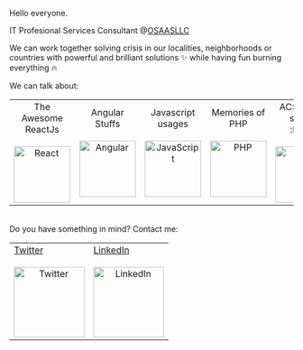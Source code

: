 Hello everyone.

IT Profesional Services Consultant @<a href='https://www.osaasllc.com/'>OSAASLLC</a>

We can work together solving crisis in our localities, neighborhoods or countries with powerful and brilliant solutions :sparkles: while having fun burning everything :fire:

We can talk about: 

<table>
<tr>
<td style="text-align: center;">The Awesome ReactJs<br><br>
  <img style='display: block; margin-left: auto; margin-right: auto;' src="https://edent.github.io/SuperTinyIcons/images/svg/react.svg" width="100" title="React" /></td>
<td style="text-align: center;">Angular Stuffs<br><br>
  <img style='display: block; margin-left: auto; margin-right: auto;' src="https://edent.github.io/SuperTinyIcons/images/svg/angular.svg" width="100" title="Angular" /></td>
<td style="text-align: center;">Javascript usages<br><br>
  <img style='display: block; margin-left: auto; margin-right: auto;' src="https://edent.github.io/SuperTinyIcons/images/svg/javascript.svg" width="100" title="JavaScript" /></td>
<td style="text-align: center;">Memories of PHP<br><br>
  <img style='display: block; margin-left: auto; margin-right: auto;' src="https://edent.github.io/SuperTinyIcons/images/svg/php.svg" width="100" title="PHP" /></td>
<td style="text-align: center;">AC::zap:DC song's :heart:<br><br>
  <img style='display: block; margin-left: auto; margin-right: auto;' src="https://edent.github.io/SuperTinyIcons/images/svg/spotify.svg" width="100" title="Spotify" /></td>
</tr>
</table>

  <br>
  Do you have something in mind? Contact me:
  <br>
<table>
  <tr>
    <td>
      <a href='https://twitter.com/alanmoncadav'  style="text-align: center;">
        Twitter<br><br><img src="https://edent.github.io/SuperTinyIcons/images/svg/twitter.svg" width="125" title="Twitter" /></a>
    </td>
    <td>
      <a href='https://www.linkedin.com/in/amoncadav'  style="text-align: center;">
        LinkedIn<br><br><img src="https://edent.github.io/SuperTinyIcons/images/svg/linkedin.svg" width="125" title="LinkedIn" />
      </a>
    </td>
  </tr>
</table>
